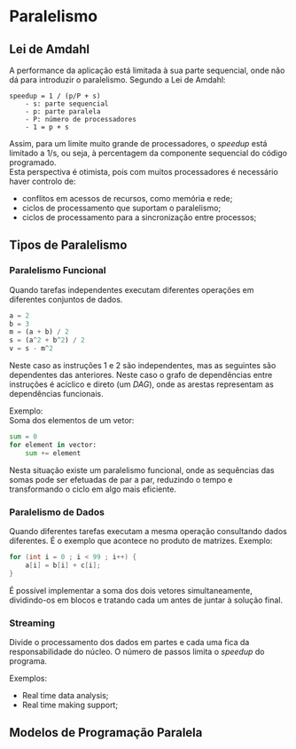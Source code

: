 # Paralelismo

## Lei de Amdahl

A performance da aplicação está limitada à sua parte sequencial, onde não dá para introduzir o paralelismo. Segundo a Lei de Amdahl:

```note
speedup = 1 / (p/P + s)
    - s: parte sequencial
    - p: parte paralela
    - P: número de processadores
    - 1 = p + s
```

Assim, para um limite muito grande de processadores, o *speedup* está limitado a 1/s, ou seja, à percentagem da componente sequencial do código programado. <br>
Esta perspectiva é otimista, pois com muitos processadores é necessário haver controlo de:
- conflitos em acessos de recursos, como memória e rede;
- ciclos de processamento que suportam o paralelismo;
- ciclos de processamento para a sincronização entre processos;

## Tipos de Paralelismo

### Paralelismo Funcional

Quando tarefas independentes executam diferentes operações em diferentes conjuntos de dados.

```python
a = 2
b = 3
m = (a + b) / 2
s = (a^2 + b^2) / 2
v = s - m^2
```

Neste caso as instruções 1 e 2 são independentes, mas as seguintes são dependentes das anteriores. Neste caso o grafo de dependências entre instruções é acíclico e direto (um *DAG*), onde as arestas representam as dependências funcionais.

Exemplo: <br>
Soma dos elementos de um vetor:

```python
sum = 0
for element in vector:
    sum += element
```

Nesta situação existe um paralelismo funcional, onde as sequências das somas pode ser efetuadas de par a par, reduzindo o tempo e transformando o ciclo em algo mais eficiente.

### Paralelismo de Dados

Quando diferentes tarefas executam a mesma operação consultando dados diferentes. É o exemplo que acontece no produto de matrizes. Exemplo:

```c
for (int i = 0 ; i < 99 ; i++) {
    a[i] = b[i] + c[i];
}
```

É possível implementar a soma dos dois vetores simultaneamente, dividindo-os em blocos e tratando cada um antes de juntar à solução final.

### Streaming

Divide o processamento dos dados em partes e cada uma fica da responsabilidade do núcleo. O número de passos limita o *speedup* do programa.

Exemplos:
- Real time data analysis;
- Real time making support;

## Modelos de Programação Paralela

